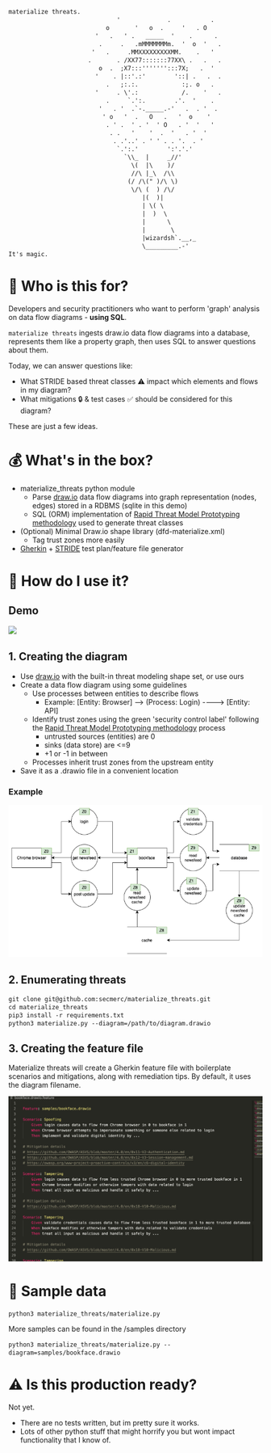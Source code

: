 ```
materialize threats.
                              '             .           .
                           o       '   o  .     '   . O
                        '   .   ' .   _____  '    .      .
                         .     .   .mMMMMMMMm.  '  o  '   .
                       '   .     .MMXXXXXXXXXMM.    .   ' 
                      .       . /XX77:::::::77XX\ .   .   .
                         o  .  ;X7:::''''''':::7X;   .  '
                        '    . |::'.:'        '::| .   .  .
                           .   ;:.:.            :;. o   .
                        '     . \'.:            /.    '   .
                           .     `.':.        .'.  '    .
                         '   . '  .`-._____.-'   .  . '  .
                          ' o   '  .   O   .   '  o    '
                           . ' .  ' . '  ' O   . '  '   '
                            . .   '    '  .  '   . '  '
                             . .'..' . ' ' . . '.  . '
                              `.':.'        ':'.'.'
                                `\\_  |     _//'
                                  \(  |\    )/
                                  //\ |_\  /\\
                                 (/ /\(" )/\ \)
                                  \/\ (  ) /\/
                                     |(  )|
                                     | \( \
                                     |  )  \
                                     |      \
                                     |       \
                                     |wizardsh`.__,_
                                     \_________.-'
It's magic.
```
# :confetti_ball: Who is this for?
Developers and security practitioners who want to perform 'graph' analysis on data flow diagrams - **using SQL**. 

`materialize threats` ingests draw.io data flow diagrams into a database, represents them like a property graph, then uses SQL to answer questions about them. 

Today, we can answer questions like:

* What STRIDE based threat classes :warning: impact which elements and flows in my diagram? 
* What mitigations :lock: & test cases :white_check_mark: should be considered for this diagram? 

These are just a few ideas.

# :moneybag: What's in the box?
* materialize_threats python module
    * Parse [draw.io](https://github.com/jgraph/drawio-desktop/releases) data flow diagrams into graph representation (nodes, edges) stored in a RDBMS (sqlite in this demo)
    * SQL (ORM) implementation of [Rapid Threat Model Prototyping methodology](https://github.com/geoffrey-hill-tutamantic/rapid-threat-model-prototyping-docs) used to generate threat classes
* (Optional) Minimal Draw.io shape library (dfd-materialize.xml)
    * Tag trust zones more easily
* [Gherkin](https://cucumber.io/docs/gherkin/) + [STRIDE](https://en.wikipedia.org/wiki/STRIDE_(security)) test plan/feature file generator

# :wrench: How do I use it?
## Demo
![](samples/bookface.gif)

## 1. Creating the diagram
* Use [draw.io](https://github.com/jgraph/drawio-desktop/releases) with the built-in threat modeling shape set, or use ours
* Create a data flow diagram using some guidelines
   * Use processes between entities to describe flows
      * Example: [Entity: Browser] --> (Process: Login) ----> [Entity: API]
   * Identify trust zones using the green 'security control label' following the [Rapid Threat Model Prototyping methodology](https://github.com/geoffrey-hill-tutamantic/rapid-threat-model-prototyping-docs) process
      * untrusted sources (entities) are 0
      * sinks (data store) are <=9
      * +1 or -1 in between
   * Processes inherit trust zones from the upstream entity
* Save it as a .drawio file in a convenient location

### Example
![](samples/bookface.png)

## 2. Enumerating threats
```
git clone git@github.com:secmerc/materialize_threats.git
cd materialize_threats
pip3 install -r requirements.txt
python3 materialize.py --diagram=/path/to/diagram.drawio
```

## 3. Creating the feature file
Materialize threats will create a Gherkin feature file with boilerplate scenarios and mitigations, along with remediation tips. By default, it uses the diagram filename.

![](samples/bookface_featurefile.png)

# :mag_right: Sample data
```
python3 materialize_threats/materialize.py
```

More samples can be found in the /samples directory
```
python3 materialize_threats/materialize.py --diagram=samples/bookface.drawio
```

# :warning: Is this production ready?
Not yet.
* There are no tests written, but im pretty sure it works. 
* Lots of other python stuff that might horrify you but wont impact functionality that I know of.
